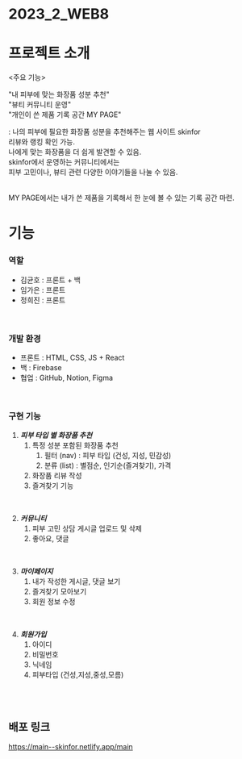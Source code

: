 # 2023_2_WEB8

# 프로젝트 소개

<주요 기능></br>

"내 피부에 맞는 화장품 성분 추천"</br>
"뷰티 커뮤니티 운영" </br>
"개인이 쓴 제품 기록 공간 MY PAGE" </br>

: 나의 피부에 필요한 화장품 성분을 추천해주는 웹 사이트 skinfor </br>
리뷰와 랭킹 확인 가능. </br>
나에게 맞는 화장품을 더 쉽게 발견할 수 있음. </br>
skinfor에서 운영하는 커뮤니티에서는 </br>
피부 고민이나, 뷰티 관련 다양한 이야기들을 나눌 수 있음. </br></br>

MY PAGE에서는 내가 쓴 제품을 기록해서 한 눈에 볼 수 있는 기록 공간 마련.

# 기능

### 역할

- 김균호 : 프론트 + 백
- 임가은 : 프론트
- 정희진 : 프론트
</br>

### 개발 환경

- 프론트 : HTML, CSS, JS + React
- 백 : Firebase
- 협업 : GitHub, Notion, Figma
</br>

### 구현 기능

1. ***피부 타입 별 화장품 추천***
    1. 특정 성분 포함된 화장품 추천
        1. 필터 (nav) : 피부 타입 (건성, 지성, 민감성)
        2. 분류 (list) : 별점순, 인기순(즐겨찾기), 가격
    2. 화장품 리뷰 작성
    3. 즐겨찾기 기능
</br>

2. ***커뮤니티***
    1. 피부 고민 상담 게시글 업로드 및 삭제 
    2. 좋아요, 댓글
</br>

3. ***마이페이지*** 
    1. 내가 작성한 게시글, 댓글 보기
    2. 즐겨찾기 모아보기 
    3. 회원 정보 수정
</br>

4. ***회원가입***
    1. 아이디
    2. 비밀번호
    3. 닉네임
    4. 피부타입 (건성,지성,중성,모름)

</br></br>
  
## 배포 링크
https://main--skinfor.netlify.app/main

